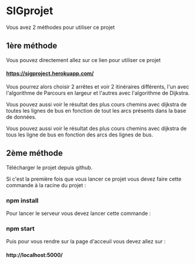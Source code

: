 # SIGprojet

Vous avez 2 méthodes pour utiliser ce projet

## 1ère méthode

Vous pouvez directement allez sur ce lien pour utiliser ce projet 

#### https://sigproject.herokuapp.com/

Vous pourrez alors choisir 2 arrêtes et voir 2 itinéraires différents, l'un avec l'algorithme de Parcours en largeur et l'autres avec l'algorithme de Dijkstra.

Vous pouvez aussi voir le résultat des plus cours chemins avec dijkstra de toutes les lignes de bus en fonction de tout les arcs présents dans la base de données.

Vous pouvez aussi voir le résultat des plus cours chemins avec dijkstra de tous les ligne de bus en fonction des arcs des lignes de bus.


## 2ème méthode

Télécharger le projet depuis github.

Si c'est la première fois que vous lancer ce projet vous devez faire cette commande à la racine du projet :

### npm install

Pour lancer le serveur vous devez lancer cette commande : 

### npm start

Puis pour vous rendre sur la page d'acceuil vous devez allez sur :

#### http://localhost:5000/
